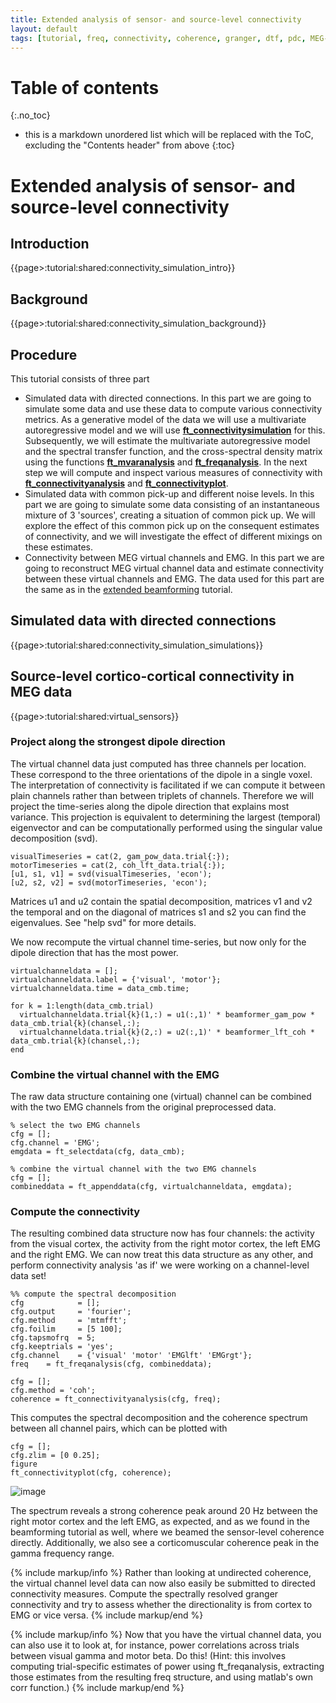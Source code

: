 ```yaml
---
title: Extended analysis of sensor- and source-level connectivity
layout: default
tags: [tutorial, freq, connectivity, coherence, granger, dtf, pdc, MEG-visuomotor151]
---
```


# Table of contents
{:.no_toc}

* this is a markdown unordered list which will be replaced with the ToC, excluding the "Contents header" from above
{:toc}

# Extended analysis of sensor- and source-level connectivity

## Introduction

{{page>:tutorial:shared:connectivity_simulation_intro}}

## Background

{{page>:tutorial:shared:connectivity_simulation_background}}

## Procedure

This tutorial consists of three part

*  Simulated data with directed connections. In this part we are going to simulate some data and use these data to compute various connectivity metrics. As a generative model of the data we will use a multivariate autoregressive model and we will use **[ft_connectivitysimulation](/reference/ft_connectivitysimulation)** for this. Subsequently, we will estimate the multivariate autoregressive model and the spectral transfer function, and the cross-spectral density matrix using the functions **[ft_mvaranalysis](/reference/ft_mvaranalysis)** and **[ft_freqanalysis](/reference/ft_freqanalysis)**. In the next step we will compute and inspect various measures of connectivity with  **[ft_connectivityanalysis](/reference/ft_connectivityanalysis)** and **[ft_connectivityplot](/reference/ft_connectivityplot)**.
*  Simulated data with common pick-up and different noise levels. In this part we are going to simulate some data consisting of an instantaneous mixture of 3 'sources', creating a situation of common pick up. We will explore the effect of this common pick up on the consequent estimates of connectivity, and we will investigate the effect of different mixings on these estimates.
*  Connectivity between MEG virtual channels and EMG. In this part we are going to reconstruct MEG virtual channel data and estimate connectivity between these virtual channels and EMG. The data used for this part are the same as in the [extended beamforming](/tutorial/beamformingextended) tutorial.

## Simulated data with directed connections

{{page>:tutorial:shared:connectivity_simulation_simulations}}

## Source-level cortico-cortical connectivity in MEG data

{{page>:tutorial:shared:virtual_sensors}}

### Project along the strongest dipole direction

The virtual channel data just computed has three channels per location. These correspond to the three orientations of the dipole in a single voxel. The interpretation of connectivity is facilitated if we can compute it between plain channels rather than between triplets of channels. Therefore we will project the time-series along the dipole direction that explains most variance. This projection is equivalent to determining the largest (temporal) eigenvector and can be computationally performed using the singular value decomposition (svd).

	visualTimeseries = cat(2, gam_pow_data.trial{:});
	motorTimeseries = cat(2, coh_lft_data.trial{:});
	[u1, s1, v1] = svd(visualTimeseries, 'econ');
	[u2, s2, v2] = svd(motorTimeseries, 'econ');     

Matrices u1 and u2 contain the spatial decomposition, matrices v1 and v2 the temporal and on the diagonal of matrices s1 and s2 you can find the eigenvalues. See "help svd" for more details.

We now recompute the virtual channel time-series, but now only for the dipole direction that has the most power.

	virtualchanneldata = [];
	virtualchanneldata.label = {'visual', 'motor'};
	virtualchanneldata.time = data_cmb.time;

	for k = 1:length(data_cmb.trial)
	  virtualchanneldata.trial{k}(1,:) = u1(:,1)' * beamformer_gam_pow * data_cmb.trial{k}(chansel,:);
	  virtualchanneldata.trial{k}(2,:) = u2(:,1)' * beamformer_lft_coh * data_cmb.trial{k}(chansel,:);
	end

### Combine the virtual channel with the EMG

The raw data structure containing one (virtual) channel can be combined with the two EMG channels from the original preprocessed data.

	% select the two EMG channels
	cfg = [];
	cfg.channel = 'EMG';
	emgdata = ft_selectdata(cfg, data_cmb);

	% combine the virtual channel with the two EMG channels
	cfg = [];
	combineddata = ft_appenddata(cfg, virtualchanneldata, emgdata);

### Compute the connectivity

The resulting combined data structure now has four channels: the activity from the visual cortex, the activity from the right motor cortex, the left EMG and the right EMG. We can now treat this data structure as any other, and perform connectivity analysis 'as if' we were working on a channel-level data set!

	%% compute the spectral decomposition
	cfg            = [];
	cfg.output     = 'fourier';
	cfg.method     = 'mtmfft';
	cfg.foilim     = [5 100];
	cfg.tapsmofrq  = 5;
	cfg.keeptrials = 'yes';
	cfg.channel    = {'visual' 'motor' 'EMGlft' 'EMGrgt'};
	freq    = ft_freqanalysis(cfg, combineddata);

	cfg = [];
	cfg.method = 'coh';
	coherence = ft_connectivityanalysis(cfg, freq);

This computes the spectral decomposition and the coherence spectrum between all channel pairs, which can be plotted with

	cfg = [];
	cfg.zlim = [0 0.25];
	figure
	ft_connectivityplot(cfg, coherence);

![image](/static/img/tutorial/virtualchannels_emg_coherence.png@500)

The spectrum reveals a strong coherence peak around 20 Hz between the right motor cortex and the left EMG, as expected, and as we found in the beamforming tutorial as well, where we beamed the sensor-level coherence directly. Additionally, we also see a corticomuscular coherence peak in the gamma frequency range.

{% include markup/info %}
Rather than looking at undirected coherence, the virtual channel level data can now also easily be submitted to directed connectivity measures. Compute the spectrally resolved granger connectivity and try to assess whether the directionality is from cortex to EMG or vice versa.
{% include markup/end %}


{% include markup/info %}
Now that you have the virtual channel data, you can also use it to look at, for instance, power correlations across trials between visual gamma and motor beta. Do this! (Hint: this involves computing trial-specific estimates of power using ft_freqanalysis, extracting those estimates from the resulting freq structure, and using matlab's own corr function.)
{% include markup/end %}
